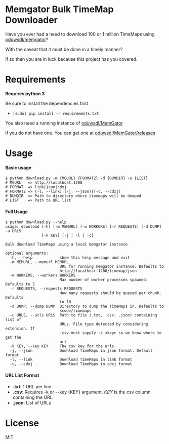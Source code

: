 # Memgator Bulk TimeMap Downloader

 Have you ever had a need to download 100 or 1 million TimeMaps using [oduwsdl/memgator](https://github.com/oduwsdl/memgator)?

With the caveat that it must be done in a timely manner?

If so then you are in luck because this project has you covered.

# Requirements
**Requires python 3**

Be sure to install the dependencies first

- ```[sudo] pip install -r requirements.txt```

You also need a running instance of [oduwsdl/MemGator](https://github.com/oduwsdl/memgator)

If you do not have one. You can get one at [oduwsdl/MemGator/releases](https://github.com/oduwsdl/MemGator/releases)

# Usage

#### Basic usage
```
$ python download.py -m {MGURL} {FORMAT2} -d {DUMDIR} -u {LIST}
# MGURL   => http://localhost:1208
# FORMAT  => link|json|cdxj
# FORMAT2 => (-l, --link)|(-j, --json)|(-c, --cdxj)
# DUMDIR  => Path to directory where timemaps will be dumped
# LIST    => Path to URL list
```

#### Full Usage
```
$ python download.py --help
usage: download [-h] [-m MEMURL] [-w WORKERS] [-r REQUESTS] [-d DUMP] -u URLS
                [-k KEY] [-j | -l | -c]

Bulk download TimeMaps using a local memgator instance

optional arguments:
  -h, --help            show this help message and exit
  -m MEMURL, --memurl MEMURL
                        URL for running memgator instance. Defaults to
                        http://localhost:1208/timemap/json
  -w WORKERS, --workers WORKERS
                        Max number of worker processes spawned. Defaults to 5
  -r REQUESTS, --requests REQUESTS
                        How many requests should be queued per chunk. Defaults
                        to 10
  -d DUMP, --dump DUMP  Directory to dump the TimeMaps in. Defaults to
                        <cwd>/timemaps
  -u URLS, --urls URLS  Path to file (.txt, .csv, .json) containing list of
                        URLs. File type detected by considering extension. If
                        .csv must supply -k <key> so we know where to get the
                        url
  -k KEY, --key KEY     The csv key for the urls
  -j, --json            Download TimeMaps in json format. Default format
  -l, --link            Download TimeMaps in link format
  -c, --cdxj            Download TimeMaps in cdxj format
```

#### URL List Format
- **.txt**: 1 URL per line
- **.csv**: Requires -k or --key {KEY} argument. _KEY_ is the csv column containing the URL
- **.json**: List of URLs  

# License
MIT

